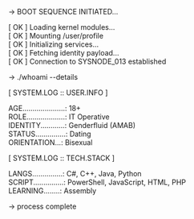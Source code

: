-> BOOT SEQUENCE INITIATED...

[ OK ] Loading kernel modules...<br>
[ OK ] Mounting /user/profile<br>
[ OK ] Initializing services...<br>
[ OK ] Fetching identity payload...<br>
[ OK ] Connection to SYSNODE_013 established<br>


-> ./whoami --details


[ SYSTEM.LOG :: USER.INFO ]

AGE.....................: 18+<br>
ROLE...................: IT Operative<br>
IDENTITY............: Genderfluid (AMAB)<br>
STATUS...............: Dating<br>
ORIENTATION...: Bisexual<br>

[ SYSTEM.LOG :: TECH.STACK ]

LANGS...............: C#, C++, Java, Python<br>
SCRIPT...............: PowerShell, JavaScript, HTML, PHP<br>
LEARNING........: Assembly



-> process complete
